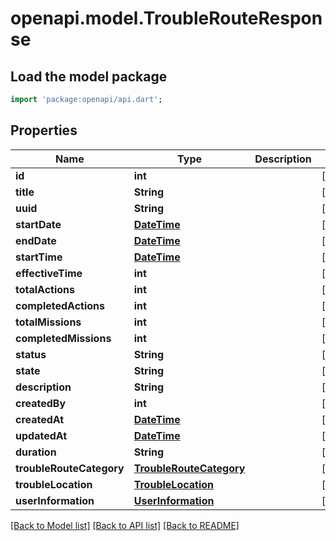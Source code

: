 # openapi.model.TroubleRouteResponse

## Load the model package
```dart
import 'package:openapi/api.dart';
```

## Properties
Name | Type | Description | Notes
------------ | ------------- | ------------- | -------------
**id** | **int** |  | [optional] 
**title** | **String** |  | [optional] 
**uuid** | **String** |  | [optional] 
**startDate** | [**DateTime**](DateTime.md) |  | [optional] 
**endDate** | [**DateTime**](DateTime.md) |  | [optional] 
**startTime** | [**DateTime**](DateTime.md) |  | [optional] 
**effectiveTime** | **int** |  | [optional] 
**totalActions** | **int** |  | [optional] 
**completedActions** | **int** |  | [optional] 
**totalMissions** | **int** |  | [optional] 
**completedMissions** | **int** |  | [optional] 
**status** | **String** |  | [optional] 
**state** | **String** |  | [optional] 
**description** | **String** |  | [optional] 
**createdBy** | **int** |  | [optional] 
**createdAt** | [**DateTime**](DateTime.md) |  | [optional] 
**updatedAt** | [**DateTime**](DateTime.md) |  | [optional] 
**duration** | **String** |  | [optional] 
**troubleRouteCategory** | [**TroubleRouteCategory**](TroubleRouteCategory.md) |  | [optional] 
**troubleLocation** | [**TroubleLocation**](TroubleLocation.md) |  | [optional] 
**userInformation** | [**UserInformation**](UserInformation.md) |  | [optional] 

[[Back to Model list]](../README.md#documentation-for-models) [[Back to API list]](../README.md#documentation-for-api-endpoints) [[Back to README]](../README.md)


